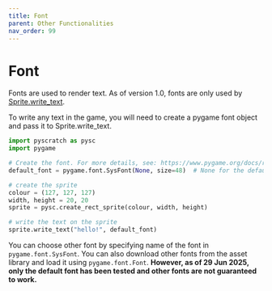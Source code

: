 ```yaml
---
title: Font
parent: Other Functionalities
nav_order: 99
---
```

# Font

Fonts are used to render text. As of version 1.0, fonts are only used by
<a target="_blank" href="pdoc/pyscratch/sprite.html#Sprite.write_text">Sprite.write_text</a>. 

To write any text in the game, you will need to create a pygame font object and pass it to Sprite.write_text. 
```python
import pyscratch as pysc
import pygame

# Create the font. For more details, see: https://www.pygame.org/docs/ref/font.html#pygame.font.SysFont
default_font = pygame.font.SysFont(None, size=48)  # None for the default font

# create the sprite
colour = (127, 127, 127)
width, height = 20, 20
sprite = pysc.create_rect_sprite(colour, width, height)

# write the text on the sprite
sprite.write_text("hello!", default_font)
```

You can choose other font by specifying name of the font in `pygame.font.SysFont`.
You can also download other fonts from the asset library and load it using `pygame.font.Font`.
**However, as of 29 Jun 2025, only the default font has been tested and other fonts are not guaranteed to work.**